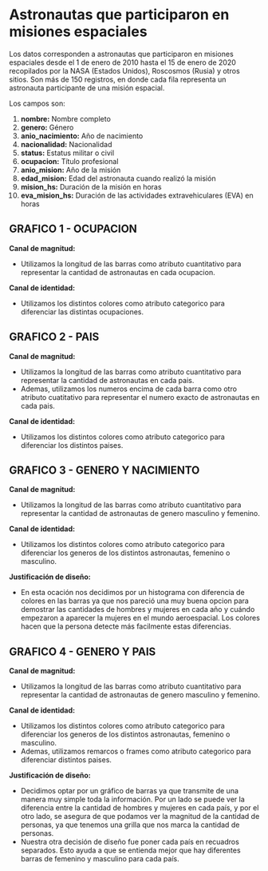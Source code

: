 # Astronautas que participaron en misiones espaciales

Los datos corresponden a astronautas que participaron en misiones espaciales desde el 1 de enero de 2010 hasta el 15 de enero de 2020 recopilados por la NASA (Estados Unidos), Roscosmos (Rusia) y otros sitios. Son más de 150 registros, en donde cada fila representa un astronauta participante de una misión espacial. 

Los campos son:

1. **nombre:** Nombre completo
2. **genero:** Género
3. **anio_nacimiento:** Año de nacimiento
4. **nacionalidad:** Nacionalidad
5. **status:** Estatus militar o civil
6. **ocupacion:** Título profesional
7. **anio_mision:** Año de la misión 
8. **edad_mision:** Edad del astronauta cuando realizó la misión
9. **mision_hs:** Duración de la misión en horas
10. **eva_mision_hs:** Duración de las actividades extravehiculares (EVA) en horas


## GRAFICO 1 - OCUPACION

**Canal de magnitud:**
- Utilizamos la longitud de las barras como atributo cuantitativo para representar la cantidad de astronautas en cada ocupacion.

**Canal de identidad:**
- Utilizamos los distintos colores como atributo categorico para diferenciar las distintas ocupaciones.

## GRAFICO 2 - PAIS

**Canal de magnitud:**
- Utilizamos la longitud de las barras como atributo cuantitativo para representar la cantidad de astronautas en cada pais.
- Ademas, utilizamos los numeros encima de cada barra como otro atributo cuatitativo para representar el numero exacto de astronautas en cada pais.

**Canal de identidad:**
- Utilizamos los distintos colores como atributo categorico para diferenciar los distintos paises.

## GRAFICO 3 - GENERO Y NACIMIENTO

**Canal de magnitud:**
- Utilizamos la longitud de las barras como atributo cuantitativo para representar la cantidad de astronautas de genero masculino y femenino.

**Canal de identidad:**
- Utilizamos los distintos colores como atributo categorico para diferenciar los generos de los distintos astronautas, femenino o masculino.

**Justificación de diseño:**
- En esta ocación nos decidimos por un histograma con diferencia de colores en las barras ya que nos pareció una muy buena opcion para demostrar las cantidades de hombres y mujeres en cada año y cuándo empezaron a aparecer la mujeres en el mundo aeroespacial. Los colores hacen que la persona detecte más facilmente estas diferencias.

## GRAFICO 4 - GENERO Y PAIS

**Canal de magnitud:**
- Utilizamos la longitud de las barras como atributo cuantitativo para representar la cantidad de astronautas de genero masculino y femenino.

**Canal de identidad:**
- Utilizamos los distintos colores como atributo categorico para diferenciar los generos de los distintos astronautas, femenino o masculino.
- Ademas, utilizamos remarcos o frames como atributo categorico para diferenciar distintos paises.

**Justificación de diseño:**
- Decidimos optar por un gráfico de barras ya que transmite de una manera muy simple toda la información. Por un lado se puede ver la diferencia entre la cantidad de hombres y mujeres en cada país, y por el otro lado, se asegura de que podamos ver la magnitud de la cantidad de personas, ya que tenemos una grilla que nos marca la cantidad de personas.
- Nuestra otra decisión de diseño fue poner cada país en recuadros separados. Esto ayuda a que se entienda mejor que hay diferentes barras de femenino y masculino para cada país.

